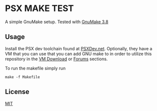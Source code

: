 # PSX MAKE TEST

A simple GnuMake setup. Tested with [GnuMake 3.8](https://sourceforge.net/projects/gnuwin32/files/make/3.81/make-3.81-bin.zip/download?use_mirror=svwh&download=)

## Usage

Install the PSX dev toolchain found at [PSXDev.net](https://psxdev.net). Optionally, they have a VM that you can use that you can add GNU make to in order to utilize this repository in the [VM Download](http://www.psxdev.net/help/virtual_machine.html) or [Forums](http://www.psxdev.net/forum/index.php) sections.

To run the makefile simply run

```make -f Makefile```

## License
[MIT](https://choosealicense.com/licenses/mit/)
